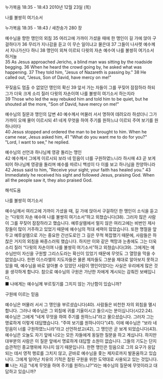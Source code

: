 누가복음 18:35 - 18:43 
2010년 12월 23일 (목)

나를 불쌍히 여기소서



누가복음 18:35 - 18:43 / 새찬송가 280 장


예수님을 향한 맹인의 외침 
35 여리고에 가까이 가셨을 때에 한 맹인이 길 가에 앉아 구걸하다가 36 무리가 지나감을 듣고 이 무슨 일이냐고 물은대 37 그들이 나사렛 예수께서 지나가신다 하니 38 맹인이 외쳐 이르되 다윗의 자손 예수여 나를 불쌍히 여기소서 하거늘  
35 As Jesus approached Jericho, a blind man was sitting by the roadside begging. 36 When he heard the crowd going by, he asked what was happening. 37 They told him, "Jesus of Nazareth is passing by." 38 He called out, "Jesus, Son of David, have mercy on me!"  

꾸짖음도 멈출 수 없었던 맹인의 확신 
39 앞서 가는 자들이 그를 꾸짖어 잠잠하라 하되 그가 더욱 크게 소리 질러 다윗의 자손이여 나를 불쌍히 여기소서 하는지라  
39 Those who led the way rebuked him and told him to be quiet, but he shouted all the more, "Son of David, have mercy on me!"  

예수님의 질문과 맹인의 답변 
40 예수께서 머물러 서서 명하여 데려오라 하셨더니 그가 가까이 오매 물어 이르시되 41 네게 무엇을 하여 주기를 원하느냐 이르되 주여 보기를 원하나이다  
40 Jesus stopped and ordered the man to be brought to him. When he came near, Jesus asked him, 41 "What do you want me to do for you?" "Lord, I want to see," he replied. 

 예수님의 선언과 하나님께 영광 돌리는 맹인  
42 예수께서 그에게 이르시되 보라 네 믿음이 너를 구원하였느니라 하시매 43 곧 보게 되어 하나님께 영광을 돌리며 예수를 따르니 백성이 다 이를 보고 하나님을 찬양하니라  
42 Jesus said to him, "Receive your sight; your faith has healed you." 43 Immediately he received his sight and followed Jesus, praising God. When all the people saw it, they also praised God.

해석도움





나를 불쌍히 여기소서  

예수님께서 여리고에 가까이 가셨을 때, 길 가에 앉아서 구걸하던 한 맹인이 소식을 듣고는 “다윗의 자손 예수여 나를 불쌍히 여기소서”하고 외쳤습니다(38). 그러자 많은 사람이 그를 꾸짖어 잠잠하라고 했습니다. 예루살렘에서 멀지 않은 여리고에는 비번인 제사장들이 많이 거주하고 있었기 때문에 예수님의 적대 세력이 많았습니다. 또한 명절을 앞두고 예루살렘으로 가는 중요한 간선도로인 그 길은 무척 복잡했기 때문에, 사람들은 하찮은 거지의 외침을 짜증스러워 했습니다. 하지만 이와 같은 책망과 눈총에도 그는 더욱 소리 질러 “다윗의 자손이여 나를 불쌍히 여기소서”하고 외쳤습니다(39). 그에게는 예수님만이 자신을 구원할 그리스도라는 확신이 있었기 때문에 무엇도 그 열망을 막을 수 없었습니다. 한편 이스라엘의 지도자들은 물론 제자들도 그분을 제대로 알아보지 못하고 있을 때, 예수님을 바로 알아볼 수 있었던 사람이 맹인이었다는 사실은 우리에게 많은 것을 생각하게 합니다. 참으로 예수님의 구원은 가난한 자에게 계시되는 감춰진 보배입니다.        
■ 나에게는 예수님께 부르짖기를 그치지 않는 가난함이 있습니까?  

구원에 이르는 믿음  

예수님은 머물러 서서 그 맹인을 부르셨습니다(40). 사람들은 비천한 자의 외침을 멸시합니다. 그러나 예수님은 그 외침에 귀를 기울이시고 들으시는 분이십니다(시22:24). 예수님은 그에게 “네게 무엇을 하여 주기를 원하느냐”라고 물으셨습니다. 그러자 그는 명료하게 이렇게 대답했습니다. “주여 보기를 원하나이다”(41). 이에 예수님은 “보라 네 믿음이 너를 구원하였느니라”라고 선언하셨고(42), 그 맹인은 곧 보게 되었습니다(43). 예수님은 오늘도 자기 앞에 나오는 모든 자들에게 동일한 질문을 하고 계십니다. 하지만 대부분의 사람은 이 질문 앞에서 명료하게 대답할 소원이 없습니다. 그들의 기도는 단지 습관적인 종교행위에 지나지 않기 때문입니다. 한편 맹인은 믿음으로 그의 요구가 응답되는 데서 영적 행로를 그치지 않고, 곧바로 예수님을 좇는 제자로까지 발돋움하고 있습니다. 그에게 일어난 치유의 기적은 참된 구원을 위한 도약대로 사용되고 있는 것입니다.   
■ 나는 지금 “네게 무엇을 하여 주기를 원하느냐?”라는 예수님의 질문에 무엇이라고 대답하고 있습니까?